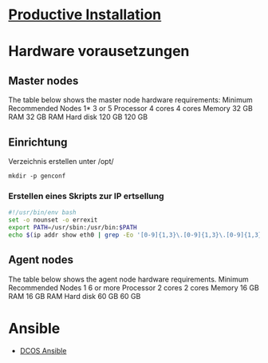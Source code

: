 # [Productive Installation](https://docs.mesosphere.com/1.12/installing/production/deploying-dcos/installation/)

# Hardware vorausetzungen

## Master nodes

The table below shows the master node hardware requirements:
Minimum 	Recommended
Nodes 	        1* 	        3 or 5
Processor 	4 cores 	4 cores
Memory 	        32 GB RAM 	32 GB RAM
Hard disk 	120 GB 	        120 GB

## Einrichtung 
Verzeichnis erstellen unter /opt/

`mkdir -p genconf`

### Erstellen eines Skripts zur IP ertsellung
```sh
#!/usr/bin/env bash
set -o nounset -o errexit
export PATH=/usr/sbin:/usr/bin:$PATH
echo $(ip addr show eth0 | grep -Eo '[0-9]{1,3}\.[0-9]{1,3}\.[0-9]{1,3}\.[0-9]{1,3}' | head -1)
```



## Agent nodes

The table below shows the agent node hardware requirements.
	      Minimum 	    Recommended
Nodes 	      1             6 or more
Processor     2 cores 	    2 cores
Memory 	      16 GB RAM     16 GB RAM
Hard disk     60 GB 	    60 GB

# Ansible
* [DCOS Ansible](https://github.com/dcos/dcos-ansible)